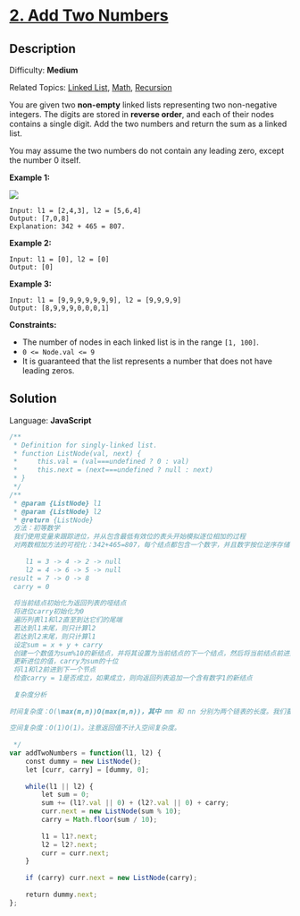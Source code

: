 # [2\. Add Two Numbers](https://leetcode.com/problems/add-two-numbers/)

## Description

Difficulty: **Medium**  

Related Topics: [Linked List](https://leetcode.com/tag/linked-list/), [Math](https://leetcode.com/tag/math/), [Recursion](https://leetcode.com/tag/recursion/)


You are given two **non-empty** linked lists representing two non-negative integers. The digits are stored in **reverse order**, and each of their nodes contains a single digit. Add the two numbers and return the sum as a linked list.

You may assume the two numbers do not contain any leading zero, except the number 0 itself.

**Example 1:**

![](https://assets.leetcode.com/uploads/2020/10/02/addtwonumber1.jpg)

```
Input: l1 = [2,4,3], l2 = [5,6,4]
Output: [7,0,8]
Explanation: 342 + 465 = 807.
```

**Example 2:**

```
Input: l1 = [0], l2 = [0]
Output: [0]
```

**Example 3:**

```
Input: l1 = [9,9,9,9,9,9,9], l2 = [9,9,9,9]
Output: [8,9,9,9,0,0,0,1]
```

**Constraints:**

*   The number of nodes in each linked list is in the range `[1, 100]`.
*   `0 <= Node.val <= 9`
*   It is guaranteed that the list represents a number that does not have leading zeros.


## Solution

Language: **JavaScript**

```javascript
/**
 * Definition for singly-linked list.
 * function ListNode(val, next) {
 *     this.val = (val===undefined ? 0 : val)
 *     this.next = (next===undefined ? null : next)
 * }
 */
/**
 * @param {ListNode} l1
 * @param {ListNode} l2
 * @return {ListNode}
 方法：初等数学
 我们使用变量来跟踪进位，并从包含最低有效位的表头开始模拟逐位相加的过程
 对两数相加方法的可视化：342+465=807，每个结点都包含一个数字，并且数字按位逆序存储
 
    l1 = 3 -> 4 -> 2 -> null
    l2 = 4 -> 6 -> 5 -> null
result = 7 -> 0 -> 8
 carry = 0
 
 将当前结点初始化为返回列表的哑结点
 将进位carry初始化为0
 遍历列表l1和l2直至到达它们的尾端
 若达到l1末尾，则只计算l2
 若达到l2末尾，则只计算l1
 设定sum = x + y + carry
 创建一个数值为sum%10的新结点，并将其设置为当前结点的下一个结点，然后将当前结点前进到下一个结点。
 更新进位的值，carry为sum的十位
 将l1和l2前进到下一个节点
 检查carry = 1是否成立，如果成立，则向返回列表追加一个含有数字1的新结点
 
 复杂度分析
​
时间复杂度：O(\max(m,n))O(max(m,n))，其中 mm 和 nn 分别为两个链表的长度。我们要遍历两个链表的全部位置，而处理每个位置只需要 O(1)O(1) 的时间。
​
空间复杂度：O(1)O(1)。注意返回值不计入空间复杂度。
 
 */
var addTwoNumbers = function(l1, l2) {
    const dummy = new ListNode();
    let [curr, carry] = [dummy, 0];
    
    while(l1 || l2) {
        let sum = 0;
        sum += (l1?.val || 0) + (l2?.val || 0) + carry;
        curr.next = new ListNode(sum % 10);
        carry = Math.floor(sum / 10);
        
        l1 = l1?.next;
        l2 = l2?.next;
        curr = curr.next;
    }
        
    if (carry) curr.next = new ListNode(carry);
    
    return dummy.next;
};
```